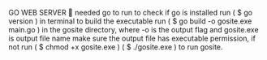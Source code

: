 GO WEB SERVER 🥱
needed go to run 
to check if go is installed run ( $ go version ) in terminal
to build the executable run ( $ go build -o gosite.exe main.go ) in the gosite directory,
where -o is the output flag and gosite.exe is output file name 
make sure the output file has executable permission,
if not run ( $ chmod +x gosite.exe )
( $ ./gosite.exe ) to run gosite.
